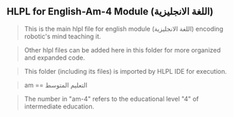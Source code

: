## HLPL for English-Am-4 Module (اللغة الانجليزية)
>This is the main hlpl file for english module (اللغة الانجليزية) encoding robotic's mind teaching it.

>Other hlpl files can be added here in this folder for more organized and expanded code.

>This folder (including its files) is imported by HLPL IDE for execution.

>am == التعليم المتوسط

>The number in "am-4" refers to the educational level "4" of intermediate education.
